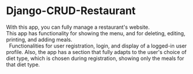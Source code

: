 # Django-CRUD-Restaurant
With this app, you can fully manage a restaurant's website.
<br>This app has functionality for showing the menu, and for deleting, editing, printing, and adding meals.</br> 
Functionalities for user registration, login, and display of a logged-in user profile.
Also, the app has a section that fully adapts to the user's choice of diet type, which is chosen during registration, showing only the meals for that diet type.

